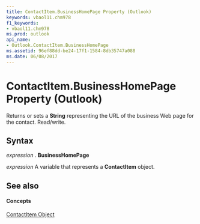 ```yaml
---
title: ContactItem.BusinessHomePage Property (Outlook)
keywords: vbaol11.chm978
f1_keywords:
- vbaol11.chm978
ms.prod: outlook
api_name:
- Outlook.ContactItem.BusinessHomePage
ms.assetid: 96ef88dd-be24-17f1-1584-8db35747a088
ms.date: 06/08/2017
---
```



# ContactItem.BusinessHomePage Property (Outlook)

Returns or sets a  **String** representing the URL of the business Web page for the contact. Read/write.


## Syntax

 _expression_ . **BusinessHomePage**

 _expression_ A variable that represents a **ContactItem** object.


## See also


#### Concepts


[ContactItem Object](Outlook.ContactItem.md)

